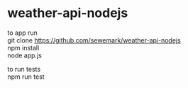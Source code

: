 # weather-api-nodejs

to app run  
git clone https://github.com/sewemark/weather-api-nodejs  
npm install  
node app.js  

to run tests  
npm run test  
